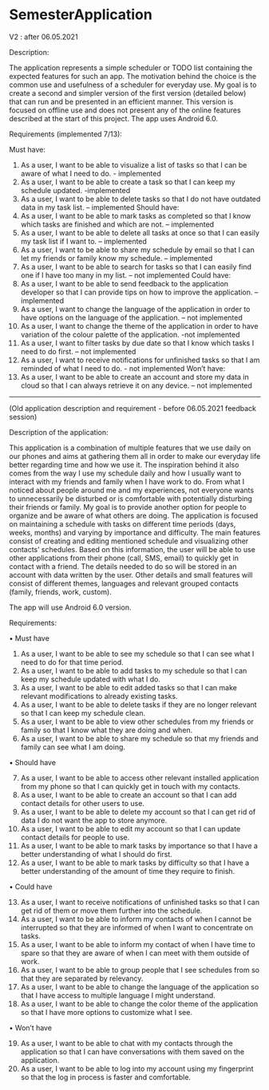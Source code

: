 # SemesterApplication

V2 : after 06.05.2021

Description:

The application represents a simple scheduler or TODO list containing the expected features for such an app. The motivation behind the choice is the common use and usefulness of a scheduler for everyday use. My goal is to create a second and simpler version of the first version (detailed below) that can run and be presented in an efficient manner. This version is focused on offline use and does not present any of the online features described at the start of this project. The app uses Android 6.0. 

Requirements (implemented 7/13):

Must have: 
1)	As a user, I want to be able to visualize a list of tasks so that I can be aware of what I need to do. - implemented
2)	As a user, I want to be able to create a task so that I can keep my schedule updated. -implemented
3)	As a user, I want to be able to delete tasks so that I do not have outdated data in my task list. – implemented
Should have:
4)	As a user, I want to be able to mark tasks as completed so that I know which tasks are finished and which are not. – implemented
5)	As a user, I want to be able to delete all tasks at once so that I can easily my task list if I want to. – implemented
6)	As a user, I want to be able to share my schedule by email so that I can let my friends or family know my schedule. – implemented
7)	As a user, I want to be able to search for tasks so that I can easily find one if I have too many in my list. – not implemented
Could have:
8)	As a user, I want to be able to send feedback to the application developer so that I can provide tips on how to improve the application. – implemented
9)	As a user, I want to change the language of the application in order to have options on the language of the application. – not implemented
10)	As a user, I want to change the theme of the application in order to have variation of the colour palette of the application. -not implemented
11)	As a user, I want to filter tasks by due date so that I know which tasks I need to do first. – not implemented
12)	As a user, I want to receive notifications for unfinished tasks so that I am reminded of what I need to do. - not implemented
Won’t have: 
13)	As a user, I want to be able to create an account and store my data in cloud so that I can always retrieve it on any device. – not implemented

_______________________________________________________________________________________________________________________________________________________________________________

(Old application description and requirement - before 06.05.2021 feedback session)

Description of the application:

This application is a combination of multiple features that we use daily on our phones and aims at gathering them all in order to make our everyday life better regarding time and how we use it. The inspiration behind it also comes from the way I use my schedule daily and how I usually want to interact with my friends and family when I have work to do. From what I noticed about people around me and my experiences, not everyone wants to unnecessarily be disturbed or is comfortable with potentially disturbing their friends or family. My goal is to provide another option for people to organize and be aware of what others are doing.
The application is focused on maintaining a schedule with tasks on different time periods (days, weeks, months) and varying by importance and difficulty. The main features consist of creating and editing mentioned schedule and visualizing other contacts’ schedules. Based on this information, the user will be able to use other applications from their phone (call, SMS, email) to quickly get in contact with a friend. The details needed to do so will be stored in an account with data written by the user. Other details and small features will consist of different themes, languages and relevant grouped contacts (family, friends, work, custom).

The app will use Android 6.0 version. 

Requirements:

•	Must have

1.	As a user, I want to be able to see my schedule so that I can see what I need to do for that time period.
2.	As a user, I want to be able to add tasks to my schedule so that I can keep my schedule updated with what I do.
3.	As a user, I want to be able to edit added tasks so that I can make relevant modifications to already existing tasks.
4.	As a user, I want to be able to delete tasks if they are no longer relevant so that I can keep my schedule clean.
5.	As a user, I want to be able to view other schedules from my friends or family so that I know what they are doing and when.
6.	As a user, I want to be able to share my schedule so that my friends and family can see what I am doing. 


•	Should have

7.	As a user, I want to be able to access other relevant installed application from my phone so that I can quickly get in touch with my contacts.
8.	As a user, I want to be able to create an account so that I can add contact details for other users to use.
9.	As a user, I want to be able to delete my account so that I can get rid of data I do not want the app to store anymore.
10.	As a user, I want to be able to edit my account so that I can update contact details for people to use.
11.	As a user, I want to be able to mark tasks by importance so that I have a better understanding of what I should do first.
12.	As a user, I want to be able to mark tasks by difficulty so that I have a better understanding of the amount of time they require to finish.

•	Could have 

13.	As a user, I want to receive notifications of unfinished tasks so that I can get rid of them or move them further into the schedule.
14.	As a user, I want to be able to inform my contacts of when I cannot be interrupted so that they are informed of when I want to concentrate on tasks.
15.	As a user, I want to be able to inform my contact of when I have time to spare so that they are aware of when I can meet with them outside of work.
16.	As a user, I want to be able to group people that I see schedules from so that they are separated by relevancy.
17.	As a user, I want to be able to change the language of the application so that I have access to multiple language I might understand.
18.	As a user, I want to be able to change the color theme of the application so that I have more options to customize what I see. 

•	Won’t have

19.	As a user, I want to be able to chat with my contacts through the application so that I can have conversations with them saved on the application.
20.	As a user, I want to be able to log into my account using my fingerprint so that the log in process is faster and comfortable.

